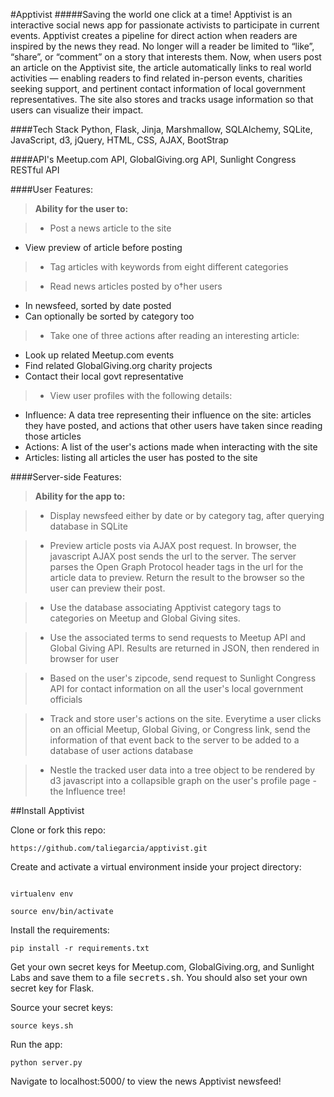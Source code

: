 #Apptivist
#####Saving the world one click at a time!
Apptivist is an interactive social news app for passionate activists to participate in current events. Apptivist creates a pipeline for direct action when readers are inspired by the news they read. No longer will a reader be limited to “like”, “share”, or “comment” on a story that interests them. Now, when users post an article on the Apptivist site, the article automatically links to real world activities — enabling readers to find related in-person events, charities seeking support, and pertinent contact information of local government representatives. The site also stores and tracks usage information so that users can visualize their impact.



####Tech Stack
Python, Flask, Jinja, Marshmallow, SQLAlchemy, SQLite, JavaScript, d3, jQuery, HTML, CSS, AJAX, BootStrap

####API's
Meetup.com API, GlobalGiving.org API, Sunlight Congress RESTful API


####User Features:

> **Ability for the user to:**

> - Post a news article to the site
  * View preview of article before posting

> - Tag articles with keywords from eight different categories

> - Read news articles posted by o†her users 
  * In newsfeed, sorted by date posted
  * Can optionally be sorted by category too

> - Take one of three actions after reading an interesting article:
  * Look up related Meetup.com events 
  * Find related GlobalGiving.org charity projects
  * Contact their local govt representative 

> - View user profiles with the following details:
  * Influence: A data tree representing their influence on the site: articles they have posted, and actions that other users have taken since reading those articles
  * Actions: A list of the user's actions made when interacting with the site
  * Articles: listing all articles the user has posted to the site


####Server-side Features:
> **Ability for the app to:**

> - Display newsfeed either by date or by category tag, after querying database in SQLite

> - Preview article posts via AJAX post request. In browser, the javascript AJAX post sends the url to the server. The server parses the Open Graph Protocol header tags in the url for the article data to preview. Return the result to the browser so the user can preview their post.

> - Use the database associating Apptivist category tags to categories on Meetup and Global Giving sites. 

> - Use the associated terms to send requests to Meetup API and Global Giving API. Results are returned in JSON, then rendered in browser for user

> - Based on the user's zipcode, send request to Sunlight Congress API for contact information on all the user's local government officials

> - Track and store user's actions on the site. Everytime a user clicks on an official Meetup, Global Giving, or Congress link, send the information of that event back to the server to be added to a database of user actions
database

> - Nestle the tracked user data into a tree object to be rendered by d3 javascript into a collapsible graph on the user's profile page - the Influence tree!







##Install Apptivist

Clone or fork this repo: 

```
https://github.com/taliegarcia/apptivist.git

```

Create and activate a virtual environment inside your project directory: 

```

virtualenv env

source env/bin/activate

```

Install the requirements:

```
pip install -r requirements.txt

```

Get your own secret keys for Meetup.com, GlobalGiving.org, and Sunlight Labs and save them to a file <kbd>secrets.sh</kbd>. You should also set your own secret key for Flask. 
	
Source your secret keys:

```
source keys.sh

```

Run the app:

```
python server.py

```
Navigate to localhost:5000/ to view the news Apptivist newsfeed!

